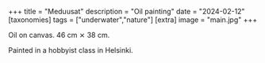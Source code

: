 +++
title = "Meduusat"
description = "Oil painting"
date = "2024-02-12"
[taxonomies]
tags = ["underwater","nature"]
[extra]
image = "main.jpg"
+++

Oil on canvas. 46 cm ⨯ 38 cm.

Painted in a hobbyist class in Helsinki.
